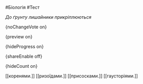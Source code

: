 #Біологія #Тест

*До ґрунту лишайники прикріплюються*

{noChangeVote on}

{preview on}

{hideProgress on}

{shareEnable off}

{hideCount on}

[[коренями.]]
[[ризоїдами.]]
[[присосками.]]
[[гаусторіями.]]
